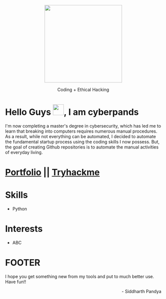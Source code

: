 <p align="center">
    <img src="https://drive.google.com/uc?export=view&id=1MEPDCJM66vXFQAW_1wSOp-hK0tcso0af" width="250" height="250">
</p>

<p align="center">Coding + Ethical Hacking</p>

# Hello Guys <img src="https://raw.githubusercontent.com/MartinHeinz/MartinHeinz/master/wave.gif" height="35px">, I am cyberpands

I'm now completing a master's degree in cybersecurity, which has led me to learn that breaking into computers requires numerous manual procedures. As a result, while not everything can be automated, I decided to automate the fundamental startup process using the coding skills I now possess. But, the goal of creating Github repositories is to automate the manual activities of everyday living.

# [Portfolio](https://www.siddharthpandya.tech/) || [Tryhackme](https://tryhackme.com/p/Pands)

# Skills
+ Python

# Interests
- ABC

# FOOTER
I hope you get something new from my tools and put to much better use.<br>
Have fun!!

<p align="right"> - Siddharth Pandya</p>
